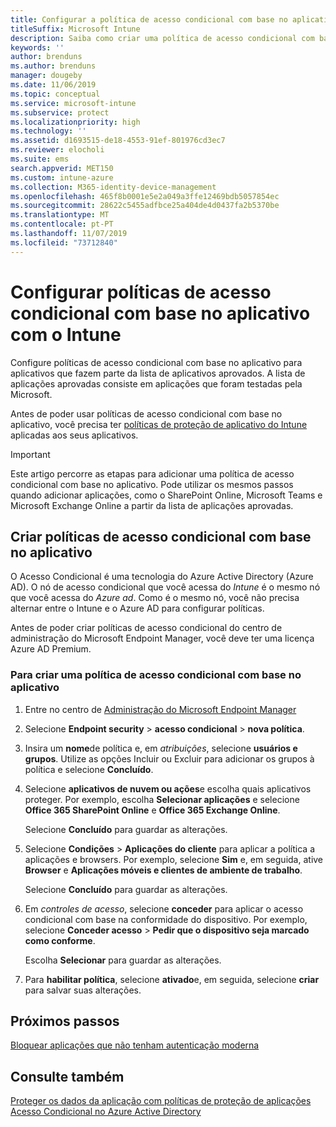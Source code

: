 ```yaml
---
title: Configurar a política de acesso condicional com base no aplicativo com o Intune
titleSuffix: Microsoft Intune
description: Saiba como criar uma política de acesso condicional com base no aplicativo com o Intune.
keywords: ''
author: brenduns
ms.author: brenduns
manager: dougeby
ms.date: 11/06/2019
ms.topic: conceptual
ms.service: microsoft-intune
ms.subservice: protect
ms.localizationpriority: high
ms.technology: ''
ms.assetid: d1693515-de18-4553-91ef-801976cd3ec7
ms.reviewer: elocholi
ms.suite: ems
search.appverid: MET150
ms.custom: intune-azure
ms.collection: M365-identity-device-management
ms.openlocfilehash: 465f8b0001e5e2a049a3ffe12469bdb5057854ec
ms.sourcegitcommit: 28622c5455adfbce25a404de4d0437fa2b5370be
ms.translationtype: MT
ms.contentlocale: pt-PT
ms.lasthandoff: 11/07/2019
ms.locfileid: "73712840"
---
```

# <a name="set-up-app-based-conditional-access-policies-with-intune"></a>Configurar políticas de acesso condicional com base no aplicativo com o Intune

Configure políticas de acesso condicional com base no aplicativo para aplicativos que fazem parte da lista de aplicativos aprovados. A lista de aplicações aprovadas consiste em aplicações que foram testadas pela Microsoft.

Antes de poder usar políticas de acesso condicional com base no aplicativo, você precisa ter [políticas de proteção de aplicativo do Intune](../apps/app-protection-policies.md) aplicadas aos seus aplicativos.

> [!IMPORTANT]
> Este artigo percorre as etapas para adicionar uma política de acesso condicional com base no aplicativo. Pode utilizar os mesmos passos quando adicionar aplicações, como o SharePoint Online, Microsoft Teams e Microsoft Exchange Online a partir da lista de aplicações aprovadas.

## <a name="create-app-based-conditional-access-policies"></a>Criar políticas de acesso condicional com base no aplicativo

O Acesso Condicional é uma tecnologia do Azure Active Directory (Azure AD). O nó de acesso condicional que você acessa do *Intune* é o mesmo nó que você acessa do *Azure ad*. Como é o mesmo nó, você não precisa alternar entre o Intune e o Azure AD para configurar políticas.

Antes de poder criar políticas de acesso condicional do centro de administração do Microsoft Endpoint Manager, você deve ter uma licença Azure AD Premium.

### <a name="to-create-an-app-based-conditional-access-policy"></a>Para criar uma política de acesso condicional com base no aplicativo

1. Entre no centro de [Administração do Microsoft Endpoint Manager](https://go.microsoft.com/fwlink/?linkid=2109431)

2. Selecione **Endpoint security** > **acesso condicional** > **nova política**.

3. Insira um **nome**de política e, em *atribuições*, selecione **usuários e grupos**. Utilize as opções Incluir ou Excluir para adicionar os grupos à política e selecione **Concluído**.

4. Selecione **aplicativos de nuvem ou ações**e escolha quais aplicativos proteger. Por exemplo, escolha **Selecionar aplicações** e selecione **Office 365 SharePoint Online** e **Office 365 Exchange Online**.

   Selecione **Concluído** para guardar as alterações.

5. Selecione **Condições** > **Aplicações do cliente** para aplicar a política a aplicações e browsers. Por exemplo, selecione **Sim** e, em seguida, ative **Browser** e **Aplicações móveis e clientes de ambiente de trabalho**.

   Selecione **Concluído** para guardar as alterações.

6. Em *controles de acesso*, selecione **conceder** para aplicar o acesso condicional com base na conformidade do dispositivo. Por exemplo, selecione **Conceder acesso** > **Pedir que o dispositivo seja marcado como conforme**.

   Escolha **Selecionar** para guardar as alterações.

7. Para **habilitar política**, selecione **ativado**e, em seguida, selecione **criar** para salvar suas alterações.





## <a name="next-steps"></a>Próximos passos
[Bloquear aplicações que não tenham autenticação moderna](app-modern-authentication-block.md)

## <a name="see-also"></a>Consulte também

[Proteger os dados da aplicação com políticas de proteção de aplicações](../apps/app-protection-policies.md)
[Acesso Condicional no Azure Active Directory](https://docs.microsoft.com/azure/active-directory/active-directory-conditional-access)
